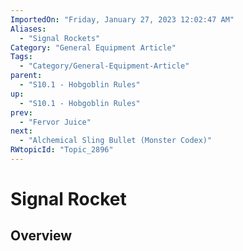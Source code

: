 ```yaml
---
ImportedOn: "Friday, January 27, 2023 12:02:47 AM"
Aliases:
  - "Signal Rockets"
Category: "General Equipment Article"
Tags:
  - "Category/General-Equipment-Article"
parent:
  - "S10.1 - Hobgoblin Rules"
up:
  - "S10.1 - Hobgoblin Rules"
prev:
  - "Fervor Juice"
next:
  - "Alchemical Sling Bullet (Monster Codex)"
RWtopicId: "Topic_2896"
---
```

# Signal Rocket
## Overview
